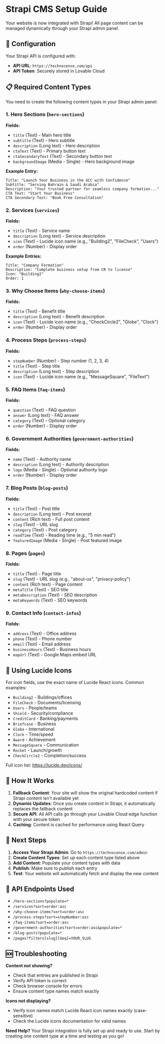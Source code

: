 # Strapi CMS Setup Guide

Your website is now integrated with Strapi! All page content can be managed dynamically through your Strapi admin panel.

## 🔐 Configuration

Your Strapi API is configured with:
- **API URL**: `https://technocense.com/api`
- **API Token**: Securely stored in Lovable Cloud

## 📋 Required Content Types

You need to create the following content types in your Strapi admin panel:

### 1. Hero Sections (`hero-sections`)
**Fields:**
- `title` (Text) - Main hero title
- `subtitle` (Text) - Hero subtitle
- `description` (Long text) - Hero description
- `ctaText` (Text) - Primary button text
- `ctaSecondaryText` (Text) - Secondary button text
- `backgroundImage` (Media - Single) - Hero background image

**Example Entry:**
```
Title: "Launch Your Business in the GCC with Confidence"
Subtitle: "Serving Bahrain & Saudi Arabia"
Description: "Your trusted partner for seamless company formation..."
CTA Text: "Start Your Business"
CTA Secondary Text: "Book Free Consultation"
```

### 2. Services (`services`)
**Fields:**
- `title` (Text) - Service name
- `description` (Long text) - Service description
- `icon` (Text) - Lucide icon name (e.g., "Building2", "FileCheck", "Users")
- `order` (Number) - Display order

**Example Entries:**
```
Title: "Company Formation"
Description: "Complete business setup from CR to license"
Icon: "Building2"
Order: 1
```

### 3. Why Choose Items (`why-choose-items`)
**Fields:**
- `title` (Text) - Benefit title
- `description` (Long text) - Benefit description
- `icon` (Text) - Lucide icon name (e.g., "CheckCircle2", "Globe", "Clock")
- `order` (Number) - Display order

### 4. Process Steps (`process-steps`)
**Fields:**
- `stepNumber` (Number) - Step number (1, 2, 3, 4)
- `title` (Text) - Step title
- `description` (Long text) - Step description
- `icon` (Text) - Lucide icon name (e.g., "MessageSquare", "FileText")

### 5. FAQ Items (`faq-items`)
**Fields:**
- `question` (Text) - FAQ question
- `answer` (Long text) - FAQ answer
- `category` (Text) - Optional category
- `order` (Number) - Display order

### 6. Government Authorities (`government-authorities`)
**Fields:**
- `name` (Text) - Authority name
- `description` (Long text) - Authority description
- `logo` (Media - Single) - Optional authority logo
- `order` (Number) - Display order

### 7. Blog Posts (`blog-posts`)
**Fields:**
- `title` (Text) - Post title
- `description` (Long text) - Post excerpt
- `content` (Rich text) - Full post content
- `slug` (Text) - URL slug
- `category` (Text) - Post category
- `readTime` (Text) - Reading time (e.g., "5 min read")
- `featuredImage` (Media - Single) - Post featured image

### 8. Pages (`pages`)
**Fields:**
- `title` (Text) - Page title
- `slug` (Text) - URL slug (e.g., "about-us", "privacy-policy")
- `content` (Rich text) - Page content
- `metaTitle` (Text) - SEO title
- `metaDescription` (Text) - SEO description
- `metaKeywords` (Text) - SEO keywords

### 9. Contact Info (`contact-infos`)
**Fields:**
- `address` (Text) - Office address
- `phone` (Text) - Phone number
- `email` (Text) - Email address
- `businessHours` (Text) - Business hours
- `mapUrl` (Text) - Google Maps embed URL

## 🎨 Using Lucide Icons

For icon fields, use the exact name of Lucide React icons. Common examples:
- `Building2` - Buildings/offices
- `FileCheck` - Documents/licensing
- `Users` - People/teams
- `Shield` - Security/compliance
- `CreditCard` - Banking/payments
- `Briefcase` - Business
- `Globe` - International
- `Clock` - Time/speed
- `Award` - Achievement
- `MessageSquare` - Communication
- `Rocket` - Launch/growth
- `CheckCircle2` - Completion/success

Full icon list: https://lucide.dev/icons/

## 🚀 How It Works

1. **Fallback Content**: Your site will show the original hardcoded content if Strapi content isn't available yet
2. **Dynamic Updates**: Once you create content in Strapi, it automatically replaces the fallback content
3. **Secure API**: All API calls go through your Lovable Cloud edge function with your secure token
4. **Caching**: Content is cached for performance using React Query

## 📝 Next Steps

1. **Access Your Strapi Admin**: Go to `https://technocense.com/admin`
2. **Create Content Types**: Set up each content type listed above
3. **Add Content**: Populate your content types with data
4. **Publish**: Make sure to publish each entry
5. **Test**: Your website will automatically fetch and display the new content

## 🔧 API Endpoints Used

- `/hero-sections?populate=*`
- `/services?sort=order:asc`
- `/why-choose-items?sort=order:asc`
- `/process-steps?sort=stepNumber:asc`
- `/faq-items?sort=order:asc`
- `/government-authorities?sort=order:asc&populate=*`
- `/blog-posts?populate=*`
- `/pages?filters[slug][$eq]=YOUR_SLUG`

## 🆘 Troubleshooting

**Content not showing?**
- Check that entries are published in Strapi
- Verify API token is correct
- Check browser console for errors
- Ensure content type names match exactly

**Icons not displaying?**
- Verify icon names match Lucide React icon names exactly (case-sensitive)
- Check the Lucide icons documentation for valid names

**Need Help?**
Your Strapi integration is fully set up and ready to use. Start by creating one content type at a time and testing as you go!
